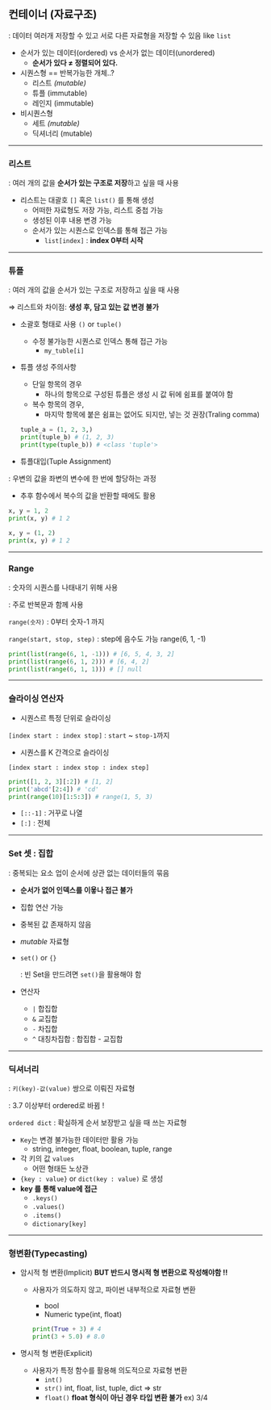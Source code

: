 ## 컨테이너 (자료구조)

: 데이터 여러개 저장할 수 있고 서로 다른 자료형을 저장할 수 있음 like `list`

- 순서가 있는 데이터(ordered) vs 순서가 없는 데이터(unordered)
    - **순서가 있다 ≠ 정렬되어 있다.**
- 시퀀스형 == 반복가능한 개체..?
    - 리스트 *(mutable)*
    - 튜플 (immutable)
    - 레인지 (immutable)
- 비시퀀스형
    - 세트 *(mutable)*
    - 딕셔너리 (mutable)

---

### 리스트

: 여러 개의 값을 **순서가 있는 구조로 저장**하고 싶을 때 사용

- 리스트는 대괄호 `[]` 혹은 `list()` 를 통해 생성
    - 어떠한 자료형도 저장 가능, 리스트 중첩 가능
    - 생성된 이후 내용 변경 가능
    - 순서가 있는 시퀀스로 인덱스를 통해 접근 가능
        - `list[index]` : **index 0부터 시작**

---

### 튜플

: 여러 개의 값을 순서가 있는 구조로 저장하고 싶을 때 사용

⇒ 리스트와 차이점: **생성 후, 담고 있는 값 변경 불가**

- 소괄호 형태로 사용 `()` or `tuple()`
    - 수정 불가능한 시퀀스로 인덱스 통해 접근 가능
        - `my_tuble[i]`
- 튜플 생성 주의사항
    - 단일 항목의 경우
        - 하나의 항목으로 구성된 튜플은 생성 시 값 뒤에 쉼표를 붙여야 함
    - 복수 항목의 경우,
        - 마지막 항목에 붙은 쉼표는 없어도 되지만, 넣는 것 권장(Traling comma)
    
    ```python
    tuple_a = (1, 2, 3,)
    print(tuple_b) # (1, 2, 3)
    print(type(tuple_b)) # <class 'tuple'>
    ```
    
- 튜플대입(Tuple Assignment)

: 우변의 값을 좌변의 변수에 한 번에 할당하는 과정

- 추후 함수에서 복수의 값을 반환할 때에도 활용

```python
x, y = 1, 2
print(x, y) # 1 2 

x, y = (1, 2)
print(x, y) # 1 2
```

---

### Range

: 숫자의 시퀀스를 나태내기 위해 사용

: 주로 반복문과 함께 사용

`range(숫자)` : 0부터 숫자-1 까지

`range(start, stop, step)` : step에 음수도 가능 range(6, 1, -1)

```python
print(list(range(6, 1, -1))) # [6, 5, 4, 3, 2]
print(list(range(6, 1, 2))) # [6, 4, 2]
print(list(range(6, 1, 1))) # [] null
```

---

### 슬라이싱 연산자

- 시퀀스르 특정 단위로 슬라이싱

`[index start : index stop]` : `start` ~ `stop-1`까지

- 시퀀스를 K 간격으로 슬라이싱

`[index start : index stop : index step]`

```python
print([1, 2, 3][:2]) # [1, 2]
print('abcd'[2:4]) # 'cd'
print(range(10)[1:5:3]) # range(1, 5, 3)
```

- `[::-1]` : 거꾸로 나열
- `[:]` : 전체

---

### Set 셋 : 집합

: 중복되는 요소 업이 순서에 상관 없는 데이터들의 묶음

- **순서가 없어 인덱스를 이욯나 접근 불가**
- 집합 연산 가능
- 중복된 값 존재하지 않음
- *mutable* 자료형
- `set()` or `{}`
    
    : 빈 Set을 만드려면 `set()`을 활용해야 함
    
- 연산자
    - `|` 합집합
    - `&` 교집합
    - `-` 차집합
    - `^` 대칭차집합 : 합집합 - 교집합

---

### 딕셔너리

: `키(key)-값(value)` 쌍으로 이뤄진 자료형

: 3.7 이상부터 ordered로 바뀜 !

`ordered dict` : 확실하게 순서 보장받고 싶을 때 쓰는 자료형

- `Key`는 변경 불가능한 데이터만 활용 가능
    - string, integer, float, boolean, tuple, range
- 각 키의 값 `values`
    - 어떤 형태든 노상관
- `{key : value}` or `dict(key : value)` 로 생성
- **key 를 통해 value에 접근**
    - `.keys()`
    - `.values()`
    - `.items()`
    - `dictionary[key]`

---

### 형변환(Typecasting)

- 암시적 형 변환(Implicit) **BUT 반드시 명시적 형 변환으로 작성해야함 !!**
    - 사용자가 의도하지 않고, 파이썬 내부적으로 자료형 변환
        - bool
        - Numeric type(int, float)
        
        ```python
        print(True + 3) # 4
        print(3 + 5.0) # 8.0
        ```
        
- 명시적 형 변환(Explicit)
    - 사용자가 특정 함수를 활용해 의도적으로 자료형 변환
        - `int()`
        - `str()` int, float, list, tuple, dict ⇒ str
        - `float()` **float 형식이 아닌 경우 타입 변환 불가** ex) 3/4